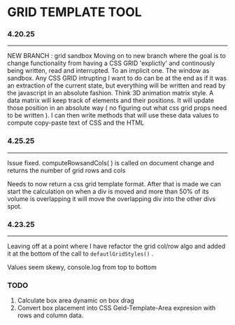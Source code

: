 # GRID TEMPLATE TOOL

### 4.20.25
---
NEW BRANCH : grid sandbox
Moving on to new branch where the goal is to change functionality from having a CSS GRID 'explictly' and continously being written, read and interrupted. To an implicit one. The window as sandbox. 
Any CSS GRID intrupting I want to do can be at the end as if it was an extraction of the current state, but everything will be written and read by the javascript in an absolute fashion. Think 3D animation matrix style. 
A data matrix will keep track of elements and their positions. It will update those position in an absolute way ( no figuring out what css grid props need to be written ). I can then write methods that will use these data values to compute copy-paste text of CSS and the HTML
### 4.25.25 
---
Issue fixed. computeRowsandCols( ) is called on document change and returns the number of grid rows and cols

Needs to now return a css grid template format. After that is made we can start the calculation on when a div is moved and  more than 50% of its volume is overlapping it will move the overlapping div into the other divs spot.
 
### 4.23.25
---
Leaving off at a point where I have refactor the grid col/row algo and added it at the bottom of the call to ```defautlGridStyles()``` .

Values seem skewy, console.log from top to bottom

### TODO
1. Calculate box area dynamic on box drag
2. Convert box placement into CSS Geid-Template-Area expresion with rows and column data.
